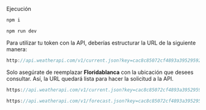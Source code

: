 

Ejecución 

```js
npm i
```

```js
npm run dev
```

Para utilizar tu token con la API, deberías estructurar la URL de la siguiente manera:

```js
http://api.weatherapi.com/v1/current.json?key=cac8c85072cf4893a3952959242210&q=Floridablanca
```

Solo asegúrate de reemplazar **Floridablanca** con la ubicación que desees consultar. Así, la URL quedará lista para hacer la solicitud a la API.



```js
https://api.weatherapi.com/v1/current.json?key=cac8c85072cf4893a3952959242210&q=bucaramanga&lang=es
```

```javascript
https://api.weatherapi.com/v1/forecast.json?key=cac8c85072cf4893a3952959242210&q=leticia&lang=es&days=today
```



